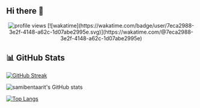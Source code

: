 ## Hi there 👋

<p align="center"> 
    <img src="https://komarev.com/ghpvc/?username=samibentaarit&label=Profile%20views&color=0e75b6&style=flat" alt="profile views" /> 
    [![wakatime](https://wakatime.com/badge/user/7eca2988-3e2f-4148-a62c-1d07abe2995e.svg)](https://wakatime.com/@7eca2988-3e2f-4148-a62c-1d07abe2995e)

</p>

<!--
**samibentaarit/samibentaarit** is a ✨ _special_ ✨ repository because its `README.md` (this file) appears on your GitHub profile.

Here are some ideas to get you started:

- 🔭 I’m currently working on ...
- 🌱 I’m currently learning ...
- 👯 I’m looking to collaborate on ...
- 🤔 I’m looking for help with ...
- 💬 Ask me about ...
- 📫 How to reach me: ...
- 😄 Pronouns: ...
- ⚡ Fun fact: ...
-->

## 📊 GitHub Stats

[![GitHub Streak](https://github-readme-streak-stats.herokuapp.com?user=samibentaarit&theme=radical&hide_border=true)](https://git.io/streak-stats)

![samibentaarit's GitHub stats](https://github-readme-stats.vercel.app/api?username=samibentaarit&show_icons=true&theme=radical&hide_border=true)

[![Top Langs](https://github-readme-stats.vercel.app/api/top-langs/?username=samibentaarit&layout=compact&theme=radical&hide_border=true)](https://github.com/anuraghazra/github-readme-stats)
